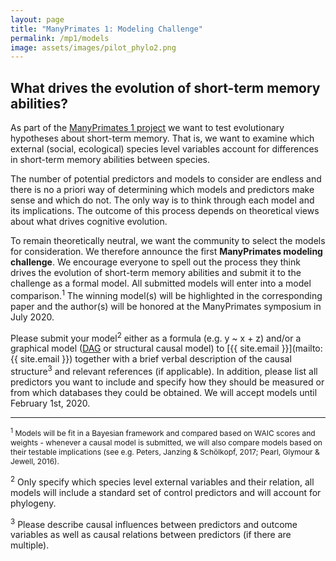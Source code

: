 ```yaml
---
layout: page
title: "ManyPrimates 1: Modeling Challenge"
permalink: /mp1/models
image: assets/images/pilot_phylo2.png
---
```


## What drives the evolution of short-term memory abilities?

As part of the [ManyPrimates 1 project](/mp1) we want to test evolutionary hypotheses about short-term memory. That is, we want to examine which external (social, ecological) species level variables account for differences in short-term memory abilities between species. 

The number of potential predictors and models to consider are endless and there is no a priori way of determining which models and predictors make sense and which do not. The only way is to think through each model and its implications. The outcome of this process depends on theoretical views about what drives cognitive evolution.

To remain theoretically neutral, we want the community to select the models for consideration. We therefore announce the first **ManyPrimates modeling challenge**. We encourage everyone to spell out the process they think drives the evolution of short-term memory abilities and submit it to the challenge as a formal model. All submitted models will enter into a model comparison.<sup>1</sup> The winning model(s) will be highlighted in the corresponding paper and the author(s) will be honored at the ManyPrimates symposium in July 2020. 

Please submit your model<sup>2</sup> either as a formula (e.g. y ~ x + z) and/or a graphical model ([DAG](https://en.wikipedia.org/wiki/Directed_acyclic_graph) or structural causal model) to [{{ site.email }}](mailto:{{ site.email }}) together with a brief verbal description of the causal structure<sup>3</sup> and relevant references (if applicable). In addition, please list all predictors you want to include and specify how they should be measured or from which databases they could be obtained. We will accept models until February 1st, 2020.

***

<p style="font-size: .75rem;">
<sup>1</sup> Models will be fit in a Bayesian framework and compared based on WAIC scores and weights - whenever a causal model is submitted, we will also compare models based on their testable implications (see e.g. Peters, Janzing & Schölkopf, 2017; Pearl, Glymour & Jewell, 2016).<br/>

<sup>2</sup> Only specify which species level external variables and their relation, all models will include a standard set of control predictors and will account for phylogeny.<br/>

<sup>3</sup> Please describe causal influences between predictors and outcome variables as well as causal relations between predictors (if there are multiple).<br/>
</p>